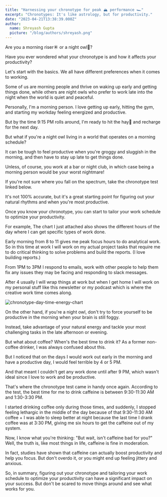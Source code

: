 ```yaml
---
title: "Harnessing your chronotype for peak 🏔️ performance 🏎️"
excerpt: "Chronotypes: It's like astrology, but for productivity."
date: "2023-04-21T13:38:39.000Z"
author:
  name: Shreyash Gupta
  picture: "/blog/authors/shreyash.png"
---
```


Are you a morning riser☀️ or a night owl🦉?

Have you ever wondered what your chronotype is and how it affects your productivity?

Let's start with the basics. We all have different preferences when it comes to working.

Some of us are morning people and thrive on waking up early and getting things done, while others are night owls who prefer to work late into the night when the world is quiet and peaceful.

Personally, I'm a morning person. I love getting up early, hitting the gym, and starting my workday feeling energized and productive.

But by the time 9:15 PM rolls around, I'm ready to hit the hay🥱 and recharge for the next day.

But what if you're a night owl living in a world that operates on a morning schedule?

It can be tough to feel productive when you're groggy and sluggish in the morning, and then have to stay up late to get things done.

Unless, of course, you work at a bar or night club, in which case being a morning person would be your worst nightmare!

If you're not sure where you fall on the spectrum, take the chronotype test linked below.

It's not 100% accurate, but it's a great starting point for figuring out your natural rhythms and when you're most productive.

Once you know your chronotype, you can start to tailor your work schedule to optimize your productivity.

For example, The chart I just attached also shows the different hours of the day where I can get specific types of work done.

Early morning from 8 to 11 gives me peak focus hours to do analytical work. So in this time at work I will work on my actual project tasks that require me to do critical thinking to solve problems and build the reports. (I love building reports.)

From 1PM to 3PM I respond to emails, work with other people to help them fix any issues they may be facing and responding to slack messages.

After 4 usually I will wrap things at work but when I get home I will work on my personal stuff like this newsletter or my podcast which is where the creative work time comes along.

![chronotype-day-time-energy-chart](/blog/content/chronotype-day-time-energy-chart.jpg)

On the other hand, if you're a night owl, don't try to force yourself to be productive in the morning when your brain is still foggy.

Instead, take advantage of your natural energy and tackle your most challenging tasks in the late afternoon or evening.

But what about coffee? When's the best time to drink it? As a former non-coffee drinker, I was always confused about this.

But I noticed that on the days I would work out early in the morning and have a productive day, I would feel terrible by 4 or 5 PM.

And that meant I couldn't get any work done until after 9 PM, which wasn't ideal since I love to work and be productive.

That's where the chronotype test came in handy once again. According to the test, the best time for me to drink caffeine is between 9:30-11:30 AM and 1:30-3:30 PM.

I started drinking coffee only during those times, and suddenly, I stopped feeling lethargic in the middle of the day because of that 9:30-11:30 AM coffee + I was able to sleep better at night because the last time I drank coffee was at 3:30 PM, giving me six hours to get the caffeine out of my system.

Now, I know what you're thinking: "But wait, isn't caffeine bad for you?" Well, the truth is, like most things in life, caffeine is fine in moderation.

In fact, studies have shown that caffeine can actually boost productivity and help you focus. But don't overdo it, or you might end up feeling jittery and anxious.

So, in summary, figuring out your chronotype and tailoring your work schedule to optimize your productivity can have a significant impact on your success. But don't be scared to move things around and see what works for you. 
